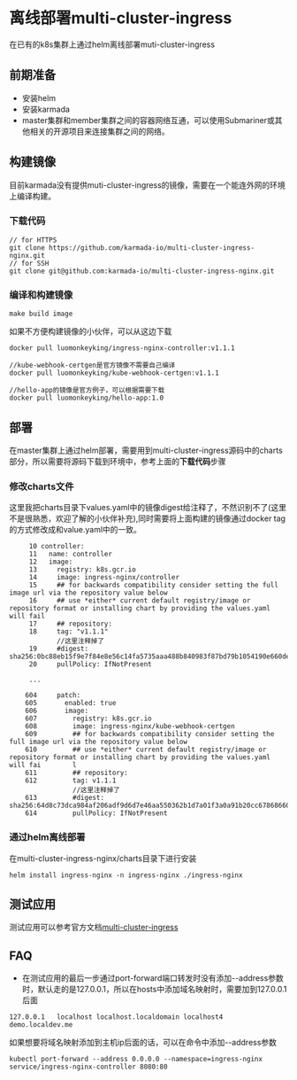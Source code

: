 # 离线部署multi-cluster-ingress
在已有的k8s集群上通过helm离线部署muti-cluster-ingress
## 前期准备
- 安装helm
- 安装karmada
- master集群和member集群之间的容器网络互通，可以使用Submariner或其他相关的开源项目来连接集群之间的网络。

## 构建镜像
目前karmada没有提供muti-cluster-ingress的镜像，需要在一个能连外网的环境上编译构建。
### 下载代码

```
// for HTTPS
git clone https://github.com/karmada-io/multi-cluster-ingress-nginx.git
// for SSH
git clone git@github.com:karmada-io/multi-cluster-ingress-nginx.git
```
### 编译和构建镜像

```
make build image
```
如果不方便构建镜像的小伙伴，可以从这边下载

```
docker pull luomonkeyking/ingress-nginx-controller:v1.1.1

//kube-webhook-certgen是官方镜像不需要自己编译
docker pull luomonkeyking/kube-webhook-certgen:v1.1.1

//hello-app的镜像是官方例子，可以根据需要下载
docker pull luomonkeyking/hello-app:1.0
```

## 部署
在master集群上通过helm部署，需要用到multi-cluster-ingress源码中的charts部分，所以需要将源码下载到环境中，参考上面的**下载代码**步骤

### 修改charts文件
这里我把charts目录下values.yaml中的镜像digest给注释了，不然识别不了(这里不是很熟悉，欢迎了解的小伙伴补充),同时需要将上面构建的镜像通过docker tag的方式修改成和value.yaml中的一致。

```
     10 controller:
     11   name: controller
     12   image:
     13     registry: k8s.gcr.io
     14     image: ingress-nginx/controller
     15     ## for backwards compatibility consider setting the full image url via the repository value below
     16     ## use *either* current default registry/image or repository format or installing chart by providing the values.yaml will fail
     17     ## repository:
     18     tag: "v1.1.1"
            //这里注释掉了
     19     #digest: sha256:0bc88eb15f9e7f84e8e56c14fa5735aaa488b840983f87bd79b1054190e660de
     20     pullPolicy: IfNotPresent
     
     ...
     
    604     patch:
    605       enabled: true
    606       image:
    607         registry: k8s.gcr.io
    608         image: ingress-nginx/kube-webhook-certgen
    609         ## for backwards compatibility consider setting the full image url via the repository value below
    610         ## use *either* current default registry/image or repository format or installing chart by providing the values.yaml will fai        l
    611         ## repository:
    612         tag: v1.1.1
                //这里注释掉了
    613         #digest: sha256:64d8c73dca984af206adf9d6d7e46aa550362b1d7a01f3a0a91b20cc67868660
    614         pullPolicy: IfNotPresent
```

### 通过helm离线部署
在multi-cluster-ingress-nginx/charts目录下进行安装

```
helm install ingress-nginx -n ingress-nginx ./ingress-nginx
```

## 测试应用
测试应用可以参考官方文档[multi-cluster-ingress](https://github.com/karmada-io/karmada/blob/master/docs/multi-cluster-ingress.md)

## FAQ
- 在测试应用的最后一步通过port-forward端口转发时没有添加--address参数时，默认走的是127.0.0.1，所以在hosts中添加域名映射时，需要加到127.0.0.1后面
```
127.0.0.1   localhost localhost.localdomain localhost4 demo.localdev.me
```
如果想要将域名映射添加到主机ip后面的话，可以在命令中添加--address参数

```
kubectl port-forward --address 0.0.0.0 --namespace=ingress-nginx service/ingress-nginx-controller 8080:80
```

